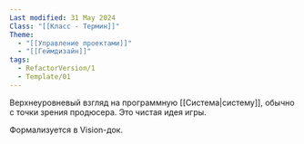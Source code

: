 ```yaml
---
Last modified: 31 May 2024
Class: "[[Класс - Термин]]"
Theme:
  - "[[Управление проектами]]"
  - "[[Геймдизайн]]"
tags:
  - RefactorVersion/1
  - Template/01
---
```

Верхнеуровневый взгляд на программную [[Система|систему]], обычно с точки зрения продюсера.
Это чистая идея игры.

Формализуется в Vision-док.